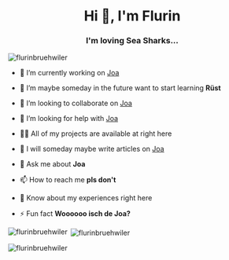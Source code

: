 <h1 align="center">Hi 👋, I'm Flurin</h1>
<h3 align="center">I'm loving Sea Sharks...</h3>

<p align="left"> <img src="https://komarev.com/ghpvc/?username=flurinbruehwiler&label=Profile%20views&color=0e75b6&style=flat" alt="flurinbruehwiler" /> </p>

- 🔭 I’m currently working on [Joa](https://github.com/Joa-Launcher/Joa)

- 🌱 I’m maybe someday in the future want to start learning **Rüst**

- 👯 I’m looking to collaborate on [Joa](https://github.com/Joa-Launcher/Joa)

- 🤝 I’m looking for help with [Joa](https://github.com/Joa-Launcher/Joa)

- 👨‍💻 All of my projects are available at right here

- 📝 I will someday maybe write articles on [Joa](Joa)

- 💬 Ask me about **Joa**

- 📫 How to reach me **pls don't**

- 📄 Know about my experiences right here

- ⚡ Fun fact **Woooooo isch de Joa?**

<p><img align="left" src="https://github-readme-stats.vercel.app/api/top-langs?username=flurinbruehwiler&show_icons=true&locale=en&layout=compact" alt="flurinbruehwiler" /></p>

<p>&nbsp;<img align="center" src="https://github-readme-stats.vercel.app/api?username=flurinbruehwiler&show_icons=true&locale=en" alt="flurinbruehwiler" /></p>

<p><img align="center" src="https://github-readme-streak-stats.herokuapp.com/?user=flurinbruehwiler&" alt="flurinbruehwiler" /></p>
